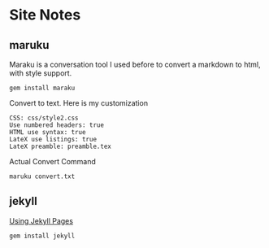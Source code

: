 
# Site Notes


## maruku

Maraku is a conversation tool I used before to convert a markdown to html,
with style support.

    gem install maraku

Convert to text. Here is my customization

    CSS: css/style2.css
    Use numbered headers: true
    HTML use syntax: true
    LateX use listings: true
    LateX preamble: preamble.tex

Actual Convert Command

    maruku convert.txt

## jekyll


[Using Jekyll Pages](https://help.github.com/articles/using-jekyll-with-pages)

    gem install jekyll


